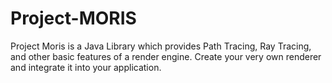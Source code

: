 # Project-MORIS
Project Moris is a Java Library which provides Path Tracing, Ray Tracing, and other basic features of a render engine. Create your very own renderer and integrate it into your application.
